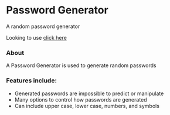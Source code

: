 # Password Generator

A random password generator

Looking to use [click here](https://naderkhaled15.github.io/password-generator/?fbclid=IwAR2Vier_N59BdkCSB3RYDEcP25wAZd1sX5RBDg16xlf9dDOYgU7TNGzODPY)


### About 

A Password Generator is used to generate random passwords 

### Features include:

* Generated passwords are impossible to predict or manipulate
* Many options to control how passwords are generated
* Can include upper case, lower case, numbers, and symbols  
